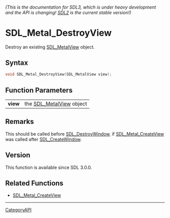 ###### (This is the documentation for SDL3, which is under heavy development and the API is changing! [SDL2](https://wiki.libsdl.org/SDL2/) is the current stable version!)
# SDL_Metal_DestroyView

Destroy an existing [SDL_MetalView](SDL_MetalView.md) object.

## Syntax

```c
void SDL_Metal_DestroyView(SDL_MetalView view);

```

## Function Parameters

|              |                                           |
| ------------ | ----------------------------------------- |
| **view**     | the [SDL_MetalView](SDL_MetalView.md) object |

## Remarks

This should be called before [SDL_DestroyWindow](SDL_DestroyWindow.md), if
[SDL_Metal_CreateView](SDL_Metal_CreateView.md) was called after
[SDL_CreateWindow](SDL_CreateWindow.md).

## Version

This function is available since SDL 3.0.0.

## Related Functions

* [SDL_Metal_CreateView](SDL_Metal_CreateView.md)

----
[CategoryAPI](CategoryAPI.md)
